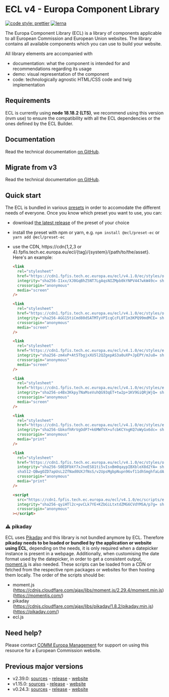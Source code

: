 # ECL v4 - Europa Component Library

[![code style: prettier](https://img.shields.io/badge/code_style-prettier-ff69b4.svg?style=flat-square)](https://github.com/prettier/prettier)
[![lerna](https://img.shields.io/badge/maintained%20with-lerna-cc00ff.svg)](https://lernajs.io/)

The Europa Component Library (ECL) is a library of components applicable to all European Commission and European Union websites. The library contains all available components which you can use to build your website.

All library elements are accompanied with

- documentation: what the component is intended for and recommendations regarding its usage
- demo: visual representation of the component
- code: technologically agnostic HTML/CSS code and twig implementation

## Requirements

ECL is currently using **node 18.18.2 (LTS)**, we recommend using this version (nvm use) to ensure the compatibility with all the ECL dependencies or the ones defined by the ECL Builder.

## Documentation

Read the technical documentation [on GitHub](docs/README.md).

## Migrate from v3

Read the technical documentation [on GitHub](docs/Migrating-v4.md).

## Quick start

The ECL is bundled in various [presets](docs/presets.md) in order to accomodate the different needs of everyone. Once you know which preset you want to use, you can:

- download [the latest release](https://github.com/ec-europa/europa-component-library/releases/latest) of the preset of your choice
- install the preset with npm or yarn, e.g. `npm install @ecl/preset-ec` or `yarn add @ecl/preset-ec`
- use the CDN, https://cdn{1,2,3 or 4}.fpfis.tech.ec.europa.eu/ecl/{tag}/{system}/{path/to/the/asset}. Here's an example:

  ```html
  <link
    rel="stylesheet"
    href="https://cdn1.fpfis.tech.ec.europa.eu/ecl/v4.1.0/ec/styles/optional/ecl-ec-default.css"
    integrity="sha256-I1xx/XJ0GqBhZ5NT7LgAqsNIZMpb0kYNPV447wkW49c= sha384-SuAYkmK76oosXjYvcYnRvWSlURs7b59sOxy3V44VpZwK5L/UBxFmigD4Z7EPxtCN sha512-k9ju0rK3ljqhYfGWtzzp7WPFoiHIEcmBIGNtXZnNGTuXhcST90rTFw2tsJcqANUCgs6zJU8bMpO6pdaoSdYCcw=="
    crossorigin="anonymous"
    media="screen"
  />
  ```

  ```html
  <link
    rel="stylesheet"
    href="https://cdn1.fpfis.tech.ec.europa.eu/ecl/v4.1.0/ec/styles/optional/ecl-reset.css"
    integrity="sha256-AGG15tiCmd80dSATMTyVPIcqCcFL0T1m3KPQ99mdMCE= sha384-I1F0Uxulq4ovSkbetl4ld5B9IlM416WNgcXRjvrql3iBt7NAMsaOTiZu5OOLD92H sha512-4cayikKTxUwl/tjQNA/4thcHcAUSFRzMpKW587ylIYnly1BMCEVAneYKy4OEQuTfPUGQZ9GyklwEwGuWjf9WGA=="
    crossorigin="anonymous"
    media="screen"
  />
  ```

  ```html
  <link
    rel="stylesheet"
    href="https://cdn1.fpfis.tech.ec.europa.eu/ecl/v4.1.0/ec/styles/ecl-ec.css"
    integrity="sha256-zm4xP+At5TbgjxXU5l2QZgepAS3a0uXP+JpEPY/mJu8= sha384-7W2ZqaogeK9UJyqiB4KMaaEM/T5WRCE48kT175N5qLMVd5qm3jzI8Fiy5wZB7QMO sha512-JeeCfFn51uKcZwZ4vfGQPMdO+781PFPZTRSMdLSPw2iU05JD8ie23i07te5Z1L0kspQgtWw+IXiwCNeixNKaMQ=="
    crossorigin="anonymous"
    media="screen"
  />
  ```

  ```html
  <link
    rel="stylesheet"
    href="https://cdn1.fpfis.tech.ec.europa.eu/ecl/v4.1.0/ec/styles/ecl-ec-utilities.css"
    integrity="sha256-o4Bx3Kkpy7NaMseVuhQG93qET+tw2p+1KV9GiQRjWjQ= sha384-MnJdAwxQg5TnYYyObKeljf5uT/H3PUntE2AvUAE9Zsz6/58/9se7mjy6bH+9xy5z sha512-mNfwDSZFdPk3bmF4QFS+bWD4l1s7Q2qScKXaazhadRljU8KsB1tZQXWKUj6/rrOL8AklKsq4qEiJuraSnzRFjg=="
    crossorigin="anonymous"
    media="screen"
  />
  ```

  ```html
  <link
    rel="stylesheet"
    href="https://cdn1.fpfis.tech.ec.europa.eu/ecl/v4.1.0/ec/styles/ecl-ec-print.css"
    integrity="sha256-GbkofhRrVgOdP7+k6MWfVX+ufcbKCYngKQ7oWyGx6dc= sha384-P4sVI7ZO3T+DLB5ZwqwLHZIsBBYJQpJ7YW3FN3Ff+AaZS7wXRNViN56q5LxqSQoq sha512-3MDNY7cRPPq+xt6h7je2slOrRCd5+xkBved3dYablW04lmeVhVUZcM3bWOwRk/Z7XOMhEdOSLpQz8dmuXrltBg=="
    crossorigin="anonymous"
    media="print"
  />
  ```

  ```html
  <link
    rel="stylesheet"
    href="https://cdn1.fpfis.tech.ec.europa.eu/ecl/v4.1.0/ec/styles/optional/ecl-ec-default-print.css"
    integrity="sha256-S0EDFbkY7xJneES81ti5vIsxBm0qaypIBXbleX8d2YA= sha384-L7bEIV3MMM1JdFqjJUhUVg8IUUwPO3t++5EWcJrdghFuUvjdLlRrjTwih2IsIE3Y
    sha512-QBwgOZD7apUsL2ZfNad0UXJfNsS/v2UpsMgbpNupn96vf11dhSmghfaLdAy+blZT/NyB8TRYn1aNIBtpfCGbDA=="
    crossorigin="anonymous"
    media="print"
  />
  ```

  ```html
  <script
    src="https://cdn1.fpfis.tech.ec.europa.eu/ecl/v4.1.0/ec/scripts/ecl-ec.js"
    integrity="sha256-qyiHTl2c+pvCLk7YE+KZbGiLtxtdZMG6CVdYMSA/p7g= sha384-o2SnrSqR2BoqXxJEkMfkc0qywm28xX76vMvee4UAXuMFE19fdViyvsoTsO0VVB8O sha512-rpGYL2zgfFJjoMVNq+w0c0Pq7V0VqqRgi/ls45/3Kw4h7/L2wwszLzG1KoJuWR5IMHl8pv6XbEuOSIfSS2iohw=="
    crossorigin="anonymous"
  ></script>
  ```

### :warning: pikaday

ECL uses [Pikaday](https://github.com/Pikaday/Pikaday) and this library is not bundled anymore by ECL.
Therefore **pikaday needs to be loaded or bundled by the application or website using ECL**, depending on the needs, it is only required when a datepicker instance is present in a webpage.
Additionally, when customising the date format used by the datepicker, in order to get a consistent output, [moment.js](https://momentjs.com/) is also needed.
These scripts can be loaded from a CDN or fetched from the respective npm packages or websites for then hosting them locally.
The order of the scripts should be:

- moment.js (https://cdnjs.cloudflare.com/ajax/libs/moment.js/2.29.4/moment.min.js) (https://momentjs.com/)
- pikaday (https://cdnjs.cloudflare.com/ajax/libs/pikaday/1.8.2/pikaday.min.js) (https://pikaday.com/)
- ecl.js

## Need help?

Please contact [COMM Europa Management](mailto:Europamanagement@ec.europa.eu) for support on using this resource for a European Commission website.

## Previous major versions

- v2.39.0: [sources](https://github.com/ec-europa/europa-component-library/tree/v2) - [release](https://github.com/ec-europa/europa-component-library/releases/tag/v2.39.0) - [website](https://ec.europa.eu/component-library/v2.39.0/)
- v1.15.0: [sources](https://github.com/ec-europa/europa-component-library/tree/v1) - [release](https://github.com/ec-europa/europa-component-library/releases/tag/v1.15.0) - [website](https://ec.europa.eu/component-library/v1.15.0/)
- v0.24.3: [sources](https://github.com/ec-europa/europa-component-library/tree/v0) - [release](https://github.com/ec-europa/europa-component-library/releases/tag/v0.24.3) - [website](https://ec.europa.eu/component-library/v0.24.3/)
